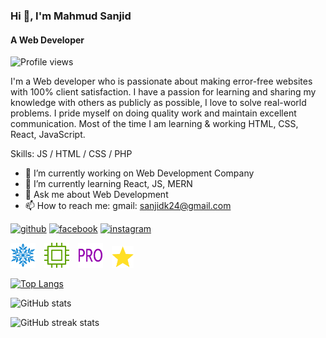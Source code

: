 ### Hi 👋, I'm Mahmud Sanjid
#### A Web Developer

![Profile views](https://gpvc.arturio.dev/Sanjidk)  

I'm a Web developer who is passionate about making error-free websites with 100% client satisfaction. I have a passion for
learning and sharing my knowledge with others as publicly as possible, I love to solve real-world problems. I pride myself on doing quality work and maintain excellent communication. Most of the time I am learning & working HTML, CSS, React, JavaScript.

Skills: JS / HTML / CSS / PHP

- 🔭 I’m currently working on Web Development Company 
- 🌱 I’m currently learning React, JS, MERN 
- 💬 Ask me about Web Development 
- 📫 How to reach me: gmail: sanjidk24@gmail.com 


[<img src='https://cdn.jsdelivr.net/npm/simple-icons@3.0.1/icons/github.svg' alt='github' height='40'>](https://github.com/Sanjidk)  [<img src='https://cdn.jsdelivr.net/npm/simple-icons@3.0.1/icons/facebook.svg' alt='facebook' height='40'>](https://www.facebook.com/https://www.facebook.com/moshiur.rahaman.71271)  [<img src='https://cdn.jsdelivr.net/npm/simple-icons@3.0.1/icons/instagram.svg' alt='instagram' height='40'>](https://www.instagram.com/vinsmok_sanjid/)  

<a href='https://archiveprogram.github.com/'><img src='https://raw.githubusercontent.com/acervenky/animated-github-badges/master/assets/acbadge.gif' width='40' height='40'></a> <a href='https://docs.github.com/en/developers'><img src='https://raw.githubusercontent.com/acervenky/animated-github-badges/master/assets/devbadge.gif' width='40' height='40'></a> <a href='https://github.com/pricing'><img src='https://raw.githubusercontent.com/acervenky/animated-github-badges/master/assets/pro.gif' width='40' height='40'></a> <a href='https://stars.github.com/'><img src='https://raw.githubusercontent.com/acervenky/animated-github-badges/master/assets/starbadge.gif' width='35' height='35'></a> 

[![Top Langs](https://github-readme-stats.vercel.app/api/top-langs/?username=Sanjidk)](https://github.com/anuraghazra/github-readme-stats)

![GitHub stats](https://github-readme-stats.vercel.app/api?username=Sanjidk&show_icons=true)  

![GitHub streak stats](https://github-readme-streak-stats.herokuapp.com/?user=Sanjidk)  

